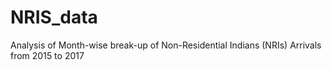 # NRIS_data
Analysis of Month-wise break-up of Non-Residential Indians (NRIs) Arrivals from 2015 to 2017 
